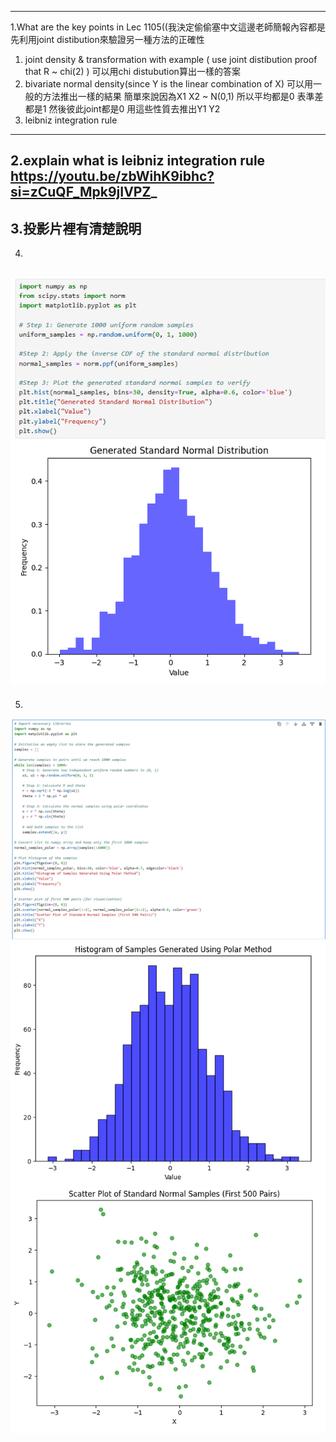 ----------------------------------------------------------------------------
1.What are the key points in Lec 1105((我決定偷偷塞中文這邊老師簡報內容都是先利用joint distibution來驗證另一種方法的正確性

 1. joint density & transformation with example ( use joint distibution proof that R ~ chi(2) )
    可以用chi distubution算出一樣的答案
 2. bivariate normal density(since Y is the linear combination of X) 
    可以用一般的方法推出一樣的結果
    簡單來說因為X1 X2 ~ N(0,1) 所以平均都是0 表準差都是1 然後彼此joint都是0
    用這些性質去推出Y1 Y2
 3. leibniz integration rule
----------------------------------------------------------------------------
2.explain what is leibniz integration rule
  https://youtu.be/zbWihK9ibhc?si=zCuQF_Mpk9jIVPZ_
----------------------------------------------------------------------------
3.投影片裡有清楚說明
----------------------------------------------------------------------------
4.
![image](https://github.com/HWTeng-Teaching/202409-Math-Stat/blob/main/HW1105/18_Tim/%E8%9E%A2%E5%B9%95%E6%93%B7%E5%8F%96%E7%95%AB%E9%9D%A2%202024-11-25%20192308.png)
----------------------------------------------------------------------------
5.
![image](https://github.com/HWTeng-Teaching/202409-Math-Stat/blob/main/HW1105/18_Tim/%E8%9E%A2%E5%B9%95%E6%93%B7%E5%8F%96%E7%95%AB%E9%9D%A2%202024-11-26%20103753.png)
![image](https://github.com/HWTeng-Teaching/202409-Math-Stat/blob/main/HW1105/18_Tim/%E8%9E%A2%E5%B9%95%E6%93%B7%E5%8F%96%E7%95%AB%E9%9D%A2%202024-11-26%20103759.png)